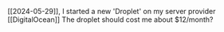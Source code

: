 [[2024-05-29]], I started a new 'Droplet' on my server provider [[DigitalOcean]]
The droplet should cost me about $12/month? 
